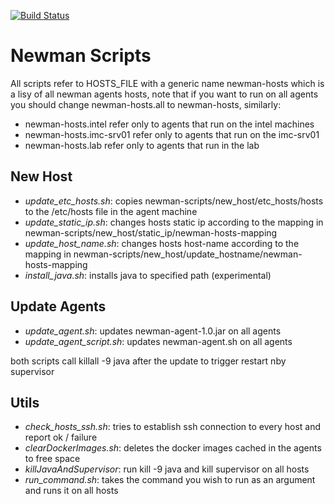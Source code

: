 [![Build Status](https://travis-ci.org/giga-dev/newman.svg?branch=master)](https://travis-ci.org/giga-dev/newman) 


# Newman Scripts

All scripts refer to HOSTS_FILE with a generic name newman-hosts which is a lisy of all newman agents hosts,
note that if you want to run on all agents you should change newman-hosts.all to newman-hosts,
similarly:

* newman-hosts.intel refer only to agents that run on the intel machines
* newman-hosts.imc-srv01 refer only to agents that run on the imc-srv01
* newman-hosts.lab refer only to agents that run in the lab

## New Host

* _update_etc_hosts.sh_: copies newman-scripts/new_host/etc_hosts/hosts to the /etc/hosts file in the agent machine
* _update_static_ip.sh_: changes hosts static ip according to the mapping in newman-scripts/new_host/static_ip/newman-hosts-mapping
* _update_host_name.sh_: changes hosts host-name according to the mapping in newman-scripts/new_host/update_hostname/newman-hosts-mapping
* _install_java.sh_: installs java to specified path (experimental)

## Update Agents

* _update_agent.sh_: updates newman-agent-1.0.jar on all agents
* _update_agent_script.sh_: updates newman-agent.sh on all agents

both scripts call killall -9 java after the update to trigger restart nby supervisor

## Utils
 * _check_hosts_ssh.sh_: tries to establish ssh connection to every host and report ok / failure
 * _clearDockerImages.sh_: deletes the docker images cached in the agents to free space
 * _killJavaAndSupervisor_: run kill -9 java and kill supervisor on all hosts
 * _run_command.sh_: takes the command you wish to run as an argument and runs it on all hosts